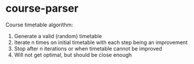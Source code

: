 course-parser
=============

Course timetable algorithm:

1. Generate a valid (random) timetable
2. Iterate n times on initial timetable with each step being an improvement
3. Stop after n iterations or when timetable cannot be improved
4. Will not get optimal, but should be close enough
